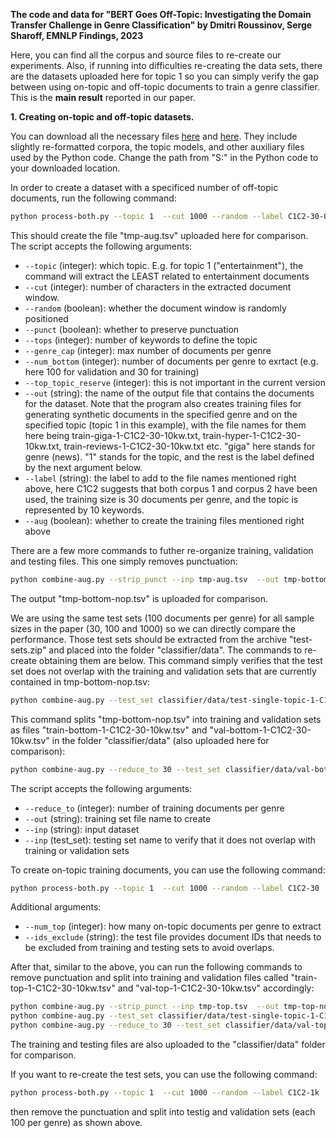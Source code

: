 **The code and data for "BERT Goes Off-Topic: Investigating the Domain Transfer Challenge in Genre Classification" by Dmitri Roussinov, Serge Sharoff,  EMNLP Findings, 2023**

Here, you can find all the corpus and source files to re-create our experiments. Also, if running into difficulties re-creating the data sets, there are the datasets uploaded here for topic 1 so you can simply verify the gap between using on-topic and off-topic documents to train a genre classifier. This is the **main result** reported in our paper.

**1. Creating on-topic and off-topic datasets.**
   
You can download all the necessary files [here](https://drive.google.com/file/d/1SsJRhy-TYtPBr_pp5JGOoWJKlO3KNRH9/view?usp=sharing) and [here](https://drive.google.com/file/d/1-EAkayPfV0upzEU09dmtmQbawN8VQ1gL/view?usp=sharing). They include slightly re-formatted corpora, the topic models, and other auxiliary files used by the Python code. Change the path from "S:" in the Python code to your downloaded location.

In order to create a dataset with a specificed number of  off-topic documents, run the following command:
```bash
python process-both.py --topic 1  --cut 1000 --random --label C1C2-30-0kw  --punct --tops 10   --genre_cap 10000000 --num_bottom 130 --top_topic_reserve 500 --out tmp-aug.tsv --aug
```
This should create the file "tmp-aug.tsv" uploaded here for comparison. The script accepts the following arguments:

- `--topic` (integer): which topic. E.g. for topic 1 ("entertainment"), the command will extract the LEAST related to entertainment documents
- `--cut` (integer): number of characters in the extracted document window.
- `--random` (boolean): whether the document window is randomly positioned
- `--punct` (boolean): whether to preserve punctuation
- `--tops` (integer): number of keywords to define the topic
- `--genre_cap` (integer): max number of documents per genre
- `--num_bottom` (integer): number of documents per genre to exrtact (e.g. here 100 for validation and 30 for training)
- `--top_topic_reserve` (integer): this is not important in the current version
- `--out` (string): the name of the output file that contains the documents for the dataset. Note that the program also creates training files for generating synthetic documents in the specified genre and on the specified topic (topic 1 in this example), with the file names for them here being train-giga-1-C1C2-30-10kw.txt, train-hyper-1-C1C2-30-10kw.txt, train-reviews-1-C1C2-30-10kw.txt etc. "giga" here stands for genre (news). "1"  stands for the topic, and the rest is the label defined by the next argument below.
- `--label` (string): the label to add to the file names mentioned right above, here C1C2 suggests that both corpus 1 and corpus 2 have been used,  the training size is 30 documents per genre, and the topic is represented by 10 keywords.
- `--aug` (boolean): whether to create the training files mentioned right above

There are a few more commands to futher re-organize training, validation and testing files. This one simply removes punctuation:
```bash
python combine-aug.py --strip_punct --inp tmp-aug.tsv  --out tmp-bottom-nop.tsv
```
The output "tmp-bottom-nop.tsv" is uploaded for comparison.

We are using the same test sets (100 documents per genre) for all sample sizes in the paper (30, 100 and 1000) so we can directly compare the performance. Those test sets should be extracted from the archive "test-sets.zip" and placed into the folder "classifier/data". The commands to re-create obtaining them are below. This command simply verifies that the test set does not overlap with the training and validation sets that are currently contained in tmp-bottom-nop.tsv:
```bash
python combine-aug.py --test_set classifier/data/test-single-topic-1-C1C2-1k-100-nop.tsv --inp tmp-bottom-nop.tsv
```
This command splits "tmp-bottom-nop.tsv" into training and validation sets as files "train-bottom-1-C1C2-30-10kw.tsv" and "val-bottom-1-C1C2-30-10kw.tsv" in the folder "classifier/data" (also uploaded here for comparison):
```bash
python combine-aug.py --reduce_to 30 --test_set classifier/data/val-bottom-1-C1C2-30-10kw.tsv  --out classifier/data/train-bottom-1-C1C2-30-10kw.tsv --inp tmp-bottom-nop.tsv
```
The script accepts the following arguments:
- `--reduce_to` (integer): number of training documents per genre
- `--out` (string): training set file name to create
- `--inp` (string): input dataset
- `--inp` (test_set): testing set name to verify that it does not overlap with training or validation sets

To create on-topic training documents, you can use the following command:
```bash
python process-both.py --topic 1  --cut 1000 --random --label C1C2-30  --punct --tops 10   --genre_cap 10000000 --num_top 130 --ids_exclude classifier/data/test-single-topic-1-C1C2-1k-100-nop.tsv --out tmp-top.tsv
```
Additional arguments:
- `--num_top` (integer): how many on-topic documents per genre to extract
- `--ids_exclude` (string): the test file provides document IDs that needs to be excluded from training and testing sets to avoid overlaps.
  
After that,  similar to the above, you can run the following commands to remove punctuation and split into training and validation files called "train-top-1-C1C2-30-10kw.tsv" and "val-top-1-C1C2-30-10kw.tsv" accordingly:
```bash
python combine-aug.py --strip_punct --inp tmp-top.tsv  --out tmp-top-nop.tsv
python combine-aug.py --test_set classifier/data/test-single-topic-1-C1C2-1k-100-nop.tsv --inp tmp-top-nop.tsv
python combine-aug.py --reduce_to 30 --test_set classifier/data/val-top-1-C1C2-30-10kw.tsv  --out classifier/data/train-top-1-C1C2-30-10kw.tsv --inp tmp-top-nop.tsv
```
The training and testing files are also uploaded to the "classifier/data" folder for comparison.

If you want to re-create the test sets, you can use the following command:
```bash
python process-both.py --topic 1  --cut 1000 --random --label C1C2-1k  --punct --tops 10   --genre_cap 10000000 --num_top 200 --out tmp-top.tsv
```
then remove the punctuation and split into testig and validation sets (each 100 per genre) as shown above.


